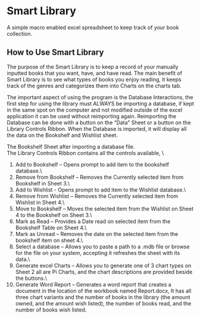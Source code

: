 # Smart Library
 A simple macro enabled excel spreadsheet to keep track of your book collection.

## How to Use Smart Library
The purpose of the Smart Library is to keep a record of your manually inputted books that you want, have, and have read. The main benefit of Smart Library is to see what types of books you enjoy reading, it keeps track of the genres and categorizes them into Charts on the charts tab.

The important aspect of using the program is the Database Interactions, the first step for using the library must ALWAYS be importing a database, if kept in the same spot on the computer and not modified outside of the excel application it can be used without reimporting again. Reimporting the Database can be done with a button on the “Data” Sheet or a button on the Library Controls Ribbon. When the Database is imported, it will display all the data on the Bookshelf and Wishlist sheet. 

 
The Bookshelf Sheet after importing a database file.\
The Library Controls Ribbon contains all the controls available, \
1.	Add to Bookshelf – Opens prompt to add item to the bookshelf database.\
2.	Remove from Bookshelf – Removes the Currently selected item from Bookshelf in Sheet 3.\
3.	Add to Wishlist - Opens prompt to add item to the Wishlist database.\
4.	Remove from Wishlist – Removes the Currently selected item from Wishlist in Sheet 4.\
5.	Move to Bookshelf – Moves the selected item from the Wishlist on Sheet 4 to the Bookshelf on Sheet 3.\
6.	Mark as Read – Provides a Date read on selected item from the Bookshelf Table on Sheet 4.\
7.	Mark as Unread – Removes the date on the selected item from the bookshelf item on sheet 4.\
8.	Select a database – Allows you to paste a path to a .mdb file or browse for the file on your system, accepting it refreshes the sheet with its data.\
9.	Generate excel Charts – Allows you to generate one of 3 chart types on Sheet 2 all are Pi Charts, and the chart descriptions are provided beside the buttons.\
10.	Generate Word Report – Generates a word report that creates a document in the location of the workbook named Report.docx, It has all three chart variants and the number of books in the library (the amount owned, and the amount wish listed), the number of books read, and the number of books wish listed.